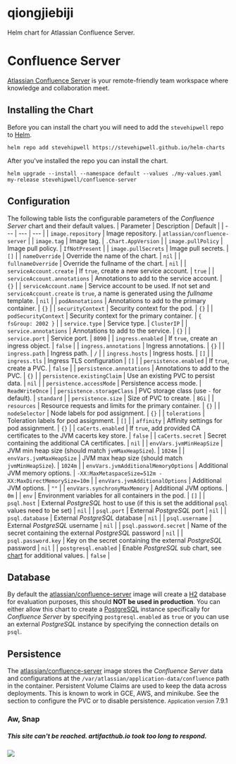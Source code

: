 # qiongjiebiji

Helm chart for Atlassian Confluence Server.
# Confluence Server
[Atlassian Confluence Server](https://www.atlassian.com/software/confluence) is your remote-friendly team workspace where knowledge and collaboration meet.
## Installing the Chart
Before you can install the chart you will need to add the `stevehipwell` repo to [Helm](https://helm.sh/).
```
helm repo add stevehipwell https://stevehipwell.github.io/helm-charts
```
After you've installed the repo you can install the chart.
```
helm upgrade --install --namespace default --values ./my-values.yaml my-release stevehipwell/confluence-server
```
## Configuration
The following table lists the configurable parameters of the _Confluence Server_ chart and their default values.
| Parameter | Description | Default |
| --- | --- | --- |
| `image.repository` | Image repository. | `atlassian/confluence-server` |
| `image.tag` | Image tag. | `.Chart.AppVersion` |
| `image.pullPolicy` | Image pull policy. | `IfNotPresent` |
| `image.pullSecrets` | Image pull secrets. | `[]` |
| `nameOverride` | Override the name of the chart. | `nil` |
| `fullnameOverride` | Override the fullname of the chart. | `nil` |
| `serviceAccount.create` | If `true`, create a new service account. | `true` |
| `serviceAccount.annotations` | Annotations to add to the service account. | `{}` |
| `serviceAccount.name` | Service account to be used. If not set and `serviceAccount.create` is `true`, a name is generated using the _fullname_ template. | `nil` |
| `podAnnotations` | Annotations to add to the primary container. | `{}` |
| `securityContext` | Security context for the pod. | `{}` |
| `podSecurityContext` | Security context for the primary container. | `{ fsGroup: 2002 }` |
| `service.type` | Service type. | `ClusterIP` |
| `service.annotations` | Annotations to add to the service. | `{}` |
| `service.port` | Service port. | `8090` |
| `ingress.enabled` | If `true`, create an ingress object. | `false` |
| `ingress.annotations` | Ingress annotations. | `{}` |
| `ingress.path` | Ingress path. | `/` |
| `ingress.hosts` | Ingress hosts. | `[]` |
| `ingress.tls` | Ingress TLS configuration | `[]` |
| `persistence.enabled` | If `true`, create a PVC. | `false` |
| `persistence.annotations` | Annotations to add to the PVC. | `{}` |
| `persistence.existingClaim` | Use an existing PVC to persist data. | `nil` |
| `persistence.accessMode` | Persistence access mode. | `ReadWriteOnce` |
| `persistence.storageClass` | PVC storage class (use `-` for default). | `standard` |
| `persistence.size` | Size of PVC to create. | `8Gi` |
| `resources` | Resource requests and limits for the primary container. | `{}` |
| `nodeSelector` | Node labels for pod assignment. | `{}` |
| `tolerations` | Toleration labels for pod assignment. | `[]` |
| `affinity` | Affinity settings for pod assignment. | `{}` |
| `caCerts.enabled` | If `true`, add provided CA certificates to the JVM cacerts key store. | `false` |
| `caCerts.secret` | Secret containing the additional CA certificates. | `nil` |
| `envVars.jvmMinHeapSize` | JVM min heap size (should match `jvmMaxHeapSize`). | `1024m` |
| `envVars.jvmMaxHeapSize` | JVM max heap size (should match `jvmMinHeapSize`). | `1024m` |
| `envVars.jvmAdditionalMemoryOptions` | Additional JVM memory options. | `-XX:MaxMetaspaceSize=512m -XX:MaxDirectMemorySize=10m` |
| `envVars.jvmAdditionalOptions` | Additional JVM options. | `""` |
| `envVars.synchronyMaxMemory` | Additional JVM options. | `0m` |
| `env` | Environment variables for all containers in the pod. | `[]` |
| `psql.host` | External _PostgreSQL_ host to use (if this is set the additional `psql` values need to be set) | `nil` |
| `psql.port` | External _PostgreSQL_ port | `nil` |
| `psql.database` | External _PostgreSQL_ database | `nil` |
| `psql.username` | External _PostgreSQL_ username | `nil` |
| `psql.password.secret` | Name of the secret containing the external _PostgreSQL_ password | `nil` |
| `psql.password.key` | Key on the secret containing the external _PostgreSQL_ password | `nil` |
| `postgresql.enabled` | Enable _PostgreSQL_ sub chart, see [chart](https://hub.helm.sh/charts/bitnami/postgresql/4.2.2) for additional values. | `false` |
## Database
By default the [atlassian/confluence-server](https://hub.docker.com/r/atlassian/confluence-server/) image will create a [H2](https://www.h2database.com/html/main.html) database for evaluation purposes, this should **NOT be used in production**. You can either allow this chart to create a [PostgreSQL](https://hub.docker.com/_/postgres) instance specifically for _Confluence Server_ by specifying `postgresql.enabled` as `true` or you can use an external _PostgreSQL_ instance by specifying the connection details on `psql`.
## Persistence
The [atlassian/confluence-server](https://hub.docker.com/r/atlassian/confluence-server/) image stores the _Confluence Server_ data and configurations at the `/var/atlassian/application-data/confluence` path in the container.
Persistent Volume Claims are used to keep the data across deployments. This is known to work in GCE, AWS, and minikube.
See the section to configure the PVC or to disable persistence.
<small>Application version</small>
7.9.1
### Aw, Snap
##### This site can't be reached. artifacthub.io took too long to respond.
![](https://artifacthub.io/packages/helm/stevehipwell/confluence-server)

